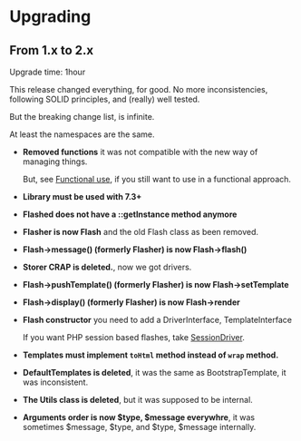 # Upgrading

## From 1.x to 2.x
Upgrade time: 1hour

This release changed everything, for good. No more inconsistencies, following SOLID principles, and (really) well tested. 

But the breaking change list, is infinite.

At least the namespaces are the same.

*   **Removed functions** it was not compatible with the new way of managing things.

    But, see [Functional use](README.MD#functional-use), if you still want to use in a functional approach.

* **Library must be used with 7.3+**

* **Flashed does not have a ::getInstance method anymore**

* **Flasher is now Flash** and the old Flash class as been removed.

* **Flash->message() (formerly Flasher) is now Flash->flash()**

* **Storer CRAP is deleted.**, now we got drivers.

* **Flash->pushTemplate() (formerly Flasher) is now Flash->setTemplate**

* **Flash->display() (formerly Flasher) is now Flash->render**

* **Flash constructor** you need to add a DriverInterface, TemplateInterface
   
   If you want PHP session based flashes, take [SessionDriver](src/Drivers/SessionDriver.php).

* **Templates must implement `toHtml` method instead of `wrap` method.**

* **DefaultTemplates is deleted**, it was the same as BootstrapTemplate, it was inconsistent.

* **The Utils class is deleted**, but it was supposed to be internal.

* **Arguments order is now $type, $message everywhre**, it was sometimes $message, $type, and $type, $message internally.
